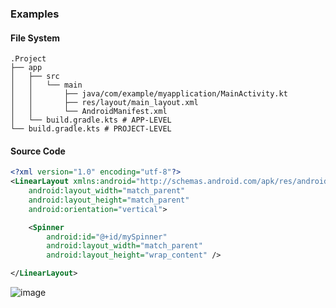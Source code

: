 ### Examples
#### File System
```
.Project
├── app
│   ├── src
│   │   └── main
│   │       ├── java/com/example/myapplication/MainActivity.kt
│   │       ├── res/layout/main_layout.xml
│   │       └── AndroidManifest.xml
│   └── build.gradle.kts # APP-LEVEL
└── build.gradle.kts # PROJECT-LEVEL
```

#### Source Code

```xml
<?xml version="1.0" encoding="utf-8"?>
<LinearLayout xmlns:android="http://schemas.android.com/apk/res/android"
    android:layout_width="match_parent"
    android:layout_height="match_parent"
    android:orientation="vertical">

    <Spinner
        android:id="@+id/mySpinner"
        android:layout_width="match_parent"
        android:layout_height="wrap_content" />

</LinearLayout>
```


![image](https://github.com/user-attachments/assets/30cc507a-5798-4fc7-8d25-5ce4e16ed83e)

